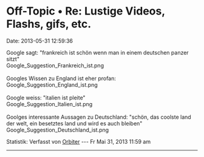 Off-Topic • Re: Lustige Videos, Flashs, gifs, etc.
==================================================

Date: 2013-05-31 12:59:36

Google sagt: \"frankreich ist schön wenn man in einem deutschen panzer
sitzt\"\
Google\_Suggestion\_Frankreich\_ist.png\
\
Googles Wissen zu England ist eher profan:\
Google\_Suggestion\_England\_ist.png\
\
Google weiss: \"italien ist pleite\"\
Google\_Suggestion\_Italien\_ist.png\
\
Goolges interessante Aussagen zu Deutschland: \"schön, das coolste land
der welt, ein besetztes land und wird es auch bleiben\"\
Google\_Suggestion\_Deutschland\_ist.png

Statistik: Verfasst von
[Orbiter](http://forum.yacy-websuche.de/memberlist.php?mode=viewprofile&u=2)
--- Fr Mai 31, 2013 11:59 am

------------------------------------------------------------------------
